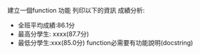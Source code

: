 建立一個function
功能
列印以下的資訊
成績分析:
- 全班平均成績:86.1分
- 最高分學生: xxxx(87.7分)
- 最低分學生:xxx(85.0分)
function必需要有功能說明(docstring)